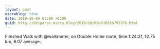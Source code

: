 ```yaml
---
layout: post
microblog: true
date: 2010-10-09 03:00 +0300
guid: http://desparoz.micro.blog/2010/10/09/t26816795378.html
---
```

Finished Walk with @walkmeter, on Double Home route, time 1:24:21, 12.75 km, 9.07 average.
